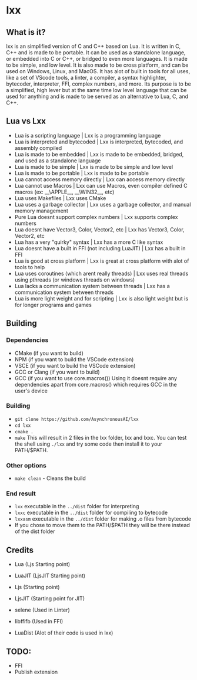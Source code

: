 # lxx
## What is it?
lxx is an simplified version of C and C++ based on Lua. It is written in C, C++ and is made to be portable. It can be used as a standalone language, or embedded into C or C++, or 
bridged to even more languages. It is made to be simple, and low level. It is also made to be cross platform, and can be used on Windows, Linux, and MacOS. It has alot of 
built in tools for all uses, like a set of VScode tools, a linter, a compiler, a syntax highlighter, bytecoder, interpreter, FFI, complex numbers, and more. Its purpose is to
be a simplified, high lever but at the same time low level language that can be used for anything and is made to be served as an alternative to Lua, C, and C++.

## Lua vs Lxx
- Lua is a scripting language                           | Lxx is a programming language
- Lua is interpreted and bytecoded                      | Lxx is interpreted, bytecoded, and assembly compiled
- Lua is made to be embedded                            | Lxx is made to be embedded, bridged, and used as a standalone language
- Lua is made to be simple                              | Lxx is made to be simple and low level
- Lua is made to be portable                            | Lxx is made to be portable
- Lua cannot access memory directly                     | Lxx can access memory directly
- Lua cannot use Macros                                 | Lxx can use Macros, even compiler defined C macros (ex: _\_\APPLE\_\_, _\_\WIN32\_\_, etc)
- Lua uses Makefiles                                    | Lxx uses CMake
- Lua uses a garbage collector                          | Lxx uses a garbage collector, and manual memory management
- Pure Lua doesnt support complex numbers               | Lxx supports complex numbers
- Lua doesnt have Vector3, Color, Vector2, etc          | Lxx has Vector3, Color, Vector2, etc
- Lua has a very "quirky" syntax                        | Lxx has a more C like syntax
- Lua doesnt have a built in FFI (not including LuaJIT) | Lxx has a built in FFI
- Lua is good at cross platform                         | Lxx is great at cross platform with alot of tools to help
- Lua uses coroutines (which arent really threads)      | Lxx uses real threads using pthreads (or windows threads on windows)
- Lua lacks a communication system between threads      | Lxx has a communication system between threads
- Lua is more light weight and for scripting            | Lxx is also light weight but is for longer programs and games
## Building
### Dependencies
- CMake (if you want to build)
- NPM (if you want to build the VSCode extension)
- VSCE (if you want to build the VSCode extension)
- GCC or Clang (if you want to build)
- GCC (if you want to use core.macros())
Using it doesnt require any dependencies apart from core.macros() which requires GCC in the user's device
### Building
- `git clone https://github.com/AsynchronousAI/lxx`
- `cd lxx`
- `cmake .`
- `make`
This will result in 2 files in the lxx folder, lxx and lxxc. You can test the shell using `./lxx` and try
some code then install it to your PATH/$PATH.
### Other options
- `make clean` - Cleans the build
### End result
- `lxx` executable in the `../dist` folder for interpreting
- `lxxc` executable in the `../dist` folder for compiling to bytecode
- `lxxasm` executable in the `../dist` folder for making .o files from bytecode
- If you chose to move them to the PATH/$PATH they will be there instead of the dist folder
## Credits
- Lua (Ljs Starting point)
- LuaJIT (LjsJIT Starting point)

- Ljs (Starting point)
- LjsJIT (Starting point for JIT)
- selene (Used in Linter)
- libffifb (Used in FFI)
- LuaDist (Alot of their code is used in lxx)

## TODO:
- FFI
- Publish extension